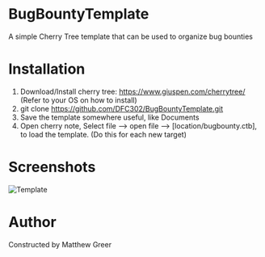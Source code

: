 # BugBountyTemplate
A simple Cherry Tree template that can be used to organize bug bounties

# Installation
1) Download/Install cherry tree: https://www.giuspen.com/cherrytree/ (Refer to your OS on how to install)
2) git clone https://github.com/DFC302/BugBountyTemplate.git
3) Save the template somewhere useful, like Documents
4) Open cherry note, Select file --> open file --> [location/bugbounty.ctb], to load the template. (Do this for each new target)

# Screenshots
![Template]("https://github.com/DFC302/BugBountyTemplate/blob/master/images/template.png")

# Author
Constructed by Matthew Greer
